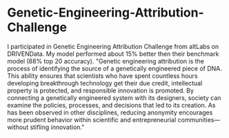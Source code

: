 # Genetic-Engineering-Attribution-Challenge
I participated in Genetic Engineering Attribution Challenge from altLabs on DRIVENData. My model performed about 15% better then their benchmark model (88% top 20 accuracy). "Genetic engineering attribution is the process of identifying the source of a genetically engineered piece of DNA. This ability ensures that scientists who have spent countless hours developing breakthrough technology get their due credit, intellectual property is protected, and responsible innovation is promoted. By connecting a genetically engineered system with its designers, society can examine the policies, processes, and decisions that led to its creation. As has been observed in other disciplines, reducing anonymity encourages more prudent behavior within scientific and entrepreneurial communities—without stifling innovation."
